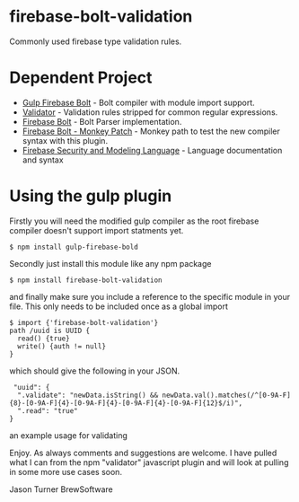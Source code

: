 # firebase-bolt-validation

Commonly used firebase type validation rules.

# Dependent Project

  - [Gulp Firebase Bolt](https://www.github.com/brewsoftware/gulp-firebase-bolt) - Bolt compiler with module import support.
  - [Validator](https://github.com/chriso/validator.js) - Validation rules stripped for common regular expressions.
  - [Firebase Bolt](https://www.github.com/firebase/bolt) - Bolt Parser implementation.
  - [Firebase Bolt - Monkey Patch](https://www.github.com/brewsoftware/bolt) - Monkey path to test the new compiler syntax with this plugin.
  - [Firebase Security and Modeling Language](https://www.github.com/firebase/bolt/docs/language.md) - Language documentation and syntax
  

# Using the gulp plugin

Firstly you will need the modified gulp compiler as the root firebase compiler doesn't support import statments yet.

    $ npm install gulp-firebase-bold

Secondly just install this module like any npm package

    $ npm install firebase-bolt-validation

and finally make sure you include a reference to the specific module in your file. This only needs to be included once as a global import

    $ import {'firebase-bolt-validation'}
    path /uuid is UUID {
      read() {true}
      write() {auth != null}
    }

which should give the following in your JSON.

     "uuid": {
      ".validate": "newData.isString() && newData.val().matches(/^[0-9A-F]{8}-[0-9A-F]{4}-[0-9A-F]{4}-[0-9A-F]{4}-[0-9A-F]{12}$/i)",
      ".read": "true"
    }

an example usage for validating 

Enjoy. As always comments and suggestions are welcome. I have pulled what I can from the npm "validator" javascript plugin and will look at pulling in some more use cases soon.

Jason Turner
BrewSoftware

